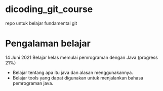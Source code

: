 # dicoding_git_course
repo untuk belajar fundamental git

# Pengalaman belajar

14 Juni 2021 Belajar kelas memulai pemrograman dengan Java
(progress 21%)

* Belajar tentang apa itu java dan alasan menggunakannya.
* Belajar tools yang dapat digunakan untuk menjalankan bahasa pemrograman java.
